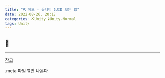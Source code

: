 ```yaml
---
title: "⛏️ 메모 - 유니티 GUID 보는 법"
date: 2022-08-26. 20:12
categories: ⛏️Unity 🕯️Unity-Normal
tags: Unity
---
```

## 💎

---

[참고](https://makaka.org/unity-tutorials/guid)

.meta 파일 열면 나온다
